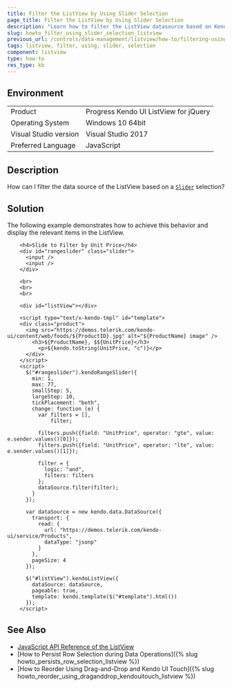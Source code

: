 ```yaml
---
title: Filter the ListView by Using Slider Selection
page_title: Filter the ListView by Using Slider Selection
description: "Learn how to filter the ListView datasource based on Kendo UI Slider selection."
slug: howto_filter_using_slider_selection_listview
previous_url: /controls/data-management/listview/how-to/filtering-using-slider, /controls/editors/slider/how-to/filter-listview-using-slider
tags: listview, filter, using, slider, selection
component: listview
type: how-to
res_type: kb
---
```


## Environment

<table>
 <tr>
  <td>Product</td>
  <td>Progress Kendo UI ListView for jQuery</td>
 </tr>
 <tr>
  <td>Operating System</td>
  <td>Windows 10 64bit</td>
 </tr>
 <tr>
  <td>Visual Studio version</td>
  <td>Visual Studio 2017</td>
 </tr>
 <tr>
  <td>Preferred Language</td>
  <td>JavaScript</td>
 </tr>
</table>

## Description

How can I filter the data source of the ListView based on a [`Slider`](/kendo-ui/controls/editors/rangeslider/overview) selection?

## Solution

The following example demonstrates how to achieve this behavior and display the relevant items in the ListView.

```dojo
    <h4>Slide to Filter by Unit Price</h4>
    <div id="rangeslider" class="slider">
      <input />
      <input />
    </div>

    <br>
    <br>
    <br>

    <div id="listView"></div>

    <script type="text/x-kendo-tmpl" id="template">
    <div class="product">
      <img src="https://demos.telerik.com/kendo-ui/content/web/foods/${ProductID}.jpg" alt="${ProductName} image" />
        <h3>${ProductName}, $${UnitPrice}</h3>
          <p>${kendo.toString(UnitPrice, "c")}</p>
      </div>
    </script>
    <script>
      $("#rangeslider").kendoRangeSlider({
        min: 1,
        max: 77,
        smallStep: 5,
        largeStep: 10,
        tickPlacement: "both",
        change: function (e) {
          var filters = [],
              filter;

          filters.push({field: "UnitPrice", operator: "gte", value: e.sender.values()[0]});
          filters.push({field: "UnitPrice", operator: "lte", value: e.sender.values()[1]});

          filter = {
            logic: "and",
            filters: filters
          };
          dataSource.filter(filter);
        }
      });

      var dataSource = new kendo.data.DataSource({
        transport: {
          read: {
            url: "https://demos.telerik.com/kendo-ui/service/Products",
            dataType: "jsonp"
          }
        },
        pageSize: 4
      });

      $("#listView").kendoListView({
        dataSource: dataSource,
        pageable: true,
        template: kendo.template($("#template").html())
      });
    </script>
```

## See Also

* [JavaScript API Reference of the ListView](/api/javascript/ui/listview)
* [How to Persist Row Selection during Data Operations]({% slug howto_persists_row_selection_listview %})
* [How to Reorder Using Drag-and-Drop and Kendo UI Touch]({% slug howto_reorder_using_draganddrop_kendouitouch_listview %})
